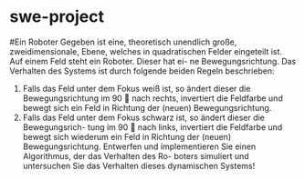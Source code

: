 # swe-project

#Ein Roboter
Gegeben ist eine, theoretisch unendlich große, zweidimensionale, Ebene, welches in
quadratischen Felder eingeteilt ist. Auf einem Feld steht ein Roboter. Dieser hat ei-
ne Bewegungsrichtung. Das Verhalten des Systems ist durch folgende beiden Regeln
beschrieben:
1.  Falls das Feld unter dem Fokus weiß ist, so ändert dieser die Bewegungsrichtung
im
90

nach rechts, invertiert die Feldfarbe und bewegt sich ein Feld in Richtung
der (neuen) Bewegungsrichtung.
2.  Falls das Feld unter dem Fokus schwarz ist, so ändert dieser die Bewegungsrich-
tung im
90

nach links, invertiert die Feldfarbe und bewegt sich wiederum ein
Feld in Richtung der (neuen) Bewegungsrichtung.
Entwerfen und implementieren Sie einen Algorithmus, der das Verhalten des Ro-
boters simuliert und untersuchen Sie das Verhalten dieses dynamischen Systems!
